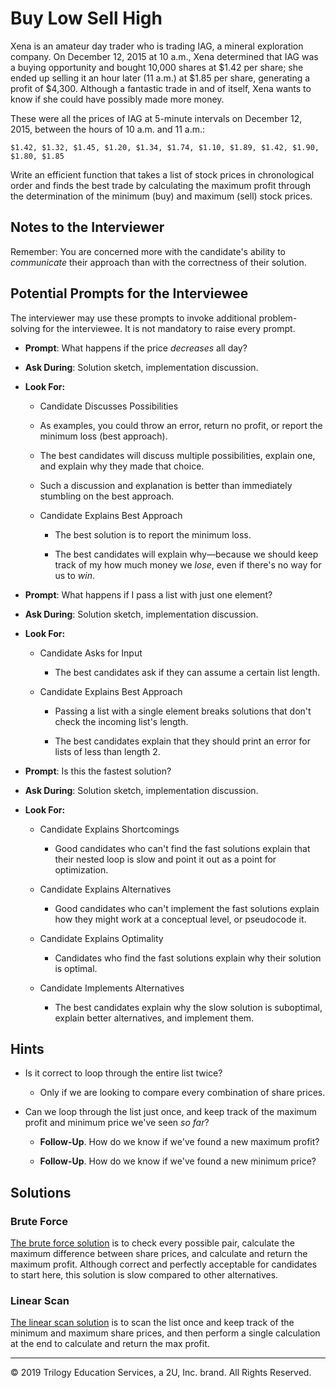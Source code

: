 # Buy Low Sell High

Xena is an amateur day trader who is trading IAG, a mineral exploration company. On December 12, 2015 at 10 a.m., Xena determined that IAG was a buying opportunity and bought 10,000 shares at $1.42 per share; she ended up selling it an hour later (11 a.m.) at $1.85 per share, generating a profit of $4,300. Although a fantastic trade in and of itself, Xena wants to know if she could have possibly made more money.

These were all the prices of IAG at 5-minute intervals on December 12, 2015, between the hours of 10 a.m. and 11 a.m.:

`$1.42, $1.32, $1.45, $1.20, $1.34, $1.74, $1.10, $1.89, $1.42, $1.90, $1.80, $1.85`

Write an efficient function that takes a list of stock prices in chronological order and finds the best trade by calculating the maximum profit through the determination of the minimum (buy) and maximum (sell) stock prices.

## Notes to the Interviewer

Remember: You are concerned more with the candidate's ability to *communicate* their approach than with the correctness of their solution.

## Potential Prompts for the Interviewee

The interviewer may use these prompts to invoke additional problem-solving for the interviewee. It is not mandatory to raise every prompt.

* **Prompt**: What happens if the price _decreases_ all day?

* **Ask During**: Solution sketch, implementation discussion.

* **Look For:**

  * Candidate Discusses Possibilities

  * As examples, you could throw an error, return no profit, or report the minimum loss (best approach).

  * The best candidates will discuss multiple possibilities, explain one, and explain why they made that choice.

  * Such a discussion and explanation is better than immediately stumbling on the best approach.

  * Candidate Explains Best Approach
  
    * The best solution is to report the minimum loss.
  
    * The best candidates will explain why—because we should keep track of my how much money we _lose_, even if there's no way for us to _win_.
  
* **Prompt**: What happens if I pass a list with just one element?

* **Ask During**: Solution sketch, implementation discussion.

* **Look For:**

  * Candidate Asks for Input

    * The best candidates ask if they can assume a certain list length.

  * Candidate Explains Best Approach

    * Passing a list with a single element breaks solutions that don't check the incoming list's length.

    * The best candidates explain that they should print an error for lists of less than length 2.

* **Prompt**: Is this the fastest solution?

* **Ask During**: Solution sketch, implementation discussion.
  
* **Look For:**

  * Candidate Explains Shortcomings
  
    * Good candidates who can't find the fast solutions explain that their nested loop is slow and point it out as a point for optimization.
  
  * Candidate Explains Alternatives
  
    * Good candidates who can't implement the fast solutions explain how they might work at a conceptual level, or pseudocode it.
  
  * Candidate Explains Optimality
  
    * Candidates who find the fast solutions explain why their solution is optimal.
  
  * Candidate Implements Alternatives
  
    * The best candidates explain why the slow solution is suboptimal, explain better alternatives, and implement them.

## Hints

* Is it correct to loop through the entire list twice?

  * Only if we are looking to compare every combination of share prices.

* Can we loop through the list just once, and keep track of the maximum profit and minimum price we've seen _so far_?

  * **Follow-Up**. How do we know if we've found a new maximum profit?

  * **Follow-Up**. How do we know if we've found a new minimum price?

## Solutions

### Brute Force

[The brute force solution](Solved/brute_force.py) is to check every possible pair, calculate the maximum difference between share prices, and calculate and return the maximum profit. Although correct and perfectly acceptable for candidates to start here, this solution is slow compared to other alternatives.

### Linear Scan

[The linear scan solution](Solved/linear_scan.py) is to scan the list once and keep track of the minimum and maximum share prices, and then perform a single calculation at the end to calculate and return the max profit.

---

© 2019 Trilogy Education Services, a 2U, Inc. brand. All Rights Reserved.
